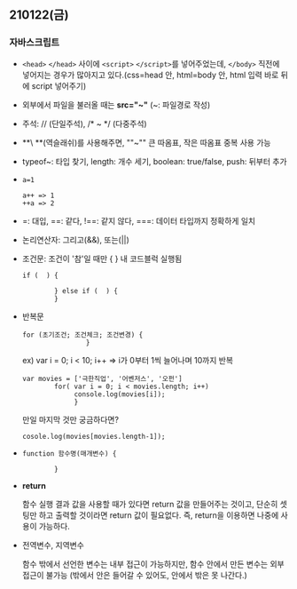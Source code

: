 ## 210122(금)

### 자바스크립트

* ```<head>``` ```</head>``` 사이에 ```<script>``` ```</script>```를 넣어주었는데, ```</body>``` 직전에 넣어지는 경우가 많아지고 있다.(css=head 안, html=body 안, html 입력 바로 뒤에 script 넣어주기)

* 외부에서 파일을 불러올 때는 **src="~"** (~: 파일경로 작성)

* 주석: // (단일주석), /* ~ */ (다중주석)

* **\ **(역슬래쉬)를 사용해주면, "\"~"" 큰 따옴표, 작은 따옴표 중복 사용 가능

* typeof~: 타입 찾기, length: 개수 세기, boolean: true/false, push: 뒤부터 추가

* ```
  a=1
  
  a++ => 1
  ++a => 2
  ```

* =: 대입, ==: 같다, !==: 같지 않다, ===: 데이터 타입까지 정확하게 일치

* 논리연산자: 그리고(&&), 또는(||)

* 조건문: 조건이 '참'일 때만 { } 내 코드블럭 실행됨

  ```
  if (  ) {
  
          } else if (  ) {
          }       
  ```

* 반복문

  ```
  for (초기조건; 조건체크; 조건변경) {
                  }
  ```

  ex) var i = 0; i < 10; i++ => i가 0부터 1씩 늘어나며 10까지 반복

  ```
  var movies = ['극한직업', '어벤저스', '오펀']
          for( var i = 0; i < movies.length; i++)
               console.log(movies[i]);
               }
  ```

  만일 마지막 것만 궁금하다면?

  ```
  cosole.log(movies[movies.length-1]);
  ```

* ```
  function 함수명(매개변수) {
      
          }
  ```

* **return**

  함수 실행 결과 값을 사용할 때가 있다면 return 값을 만들어주는 것이고, 단순히 셋팅만 하고 출력할 것이라면 return 값이 필요없다. 즉, return을 이용하면 나중에 사용이 가능하다.

* 전역변수, 지역변수

  함수 밖에서 선언한 변수는 내부 접근이 가능하지만, 함수 안에서 만든 변수는 외부 접근이 불가능 (밖에서 안은 들어갈 수 있어도, 안에서 밖은 못 나간다.)

  